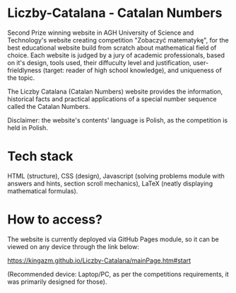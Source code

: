 # Liczby-Catalana - Catalan Numbers

Second Prize winning website in AGH University of Science and Technology's website creating competition "Zobaczyć matematykę", for the best educational website build from scratch about mathematical field of choice.
Each website is judged by a jury of academic professionals, based on it's design, tools used, their diffuculty level and justification, user-frieldlyness (target: reader of high school knowledge), and uniqueness of the topic.

The Liczby Catalana (Catalan Numbers) website provides the information, historical facts and practical applications of a special number sequence called the Catalan Numbers.

Disclaimer: the website's contents' language is Polish, as the competition is held in Polish.

# Tech stack
HTML (structure), CSS (design), Javascript (solving problems module with answers and hints, section scroll mechanics), LaTeX (neatly displaying mathematical formulas).

# How to access?

The website is currently deployed via GitHub Pages module, so it can be viewed on any device through the link below:

https://kingazm.github.io/Liczby-Catalana/mainPage.htm#start

(Recommended device: Laptop/PC, as per the competitions requirements, it was primarily designed for those).
